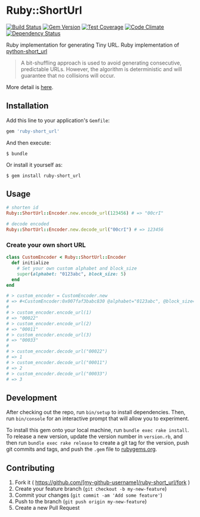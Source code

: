 # Ruby::ShortUrl

[![Build Status](https://travis-ci.org/toshimaru/ruby-short_url.svg?branch=master)](https://travis-ci.org/toshimaru/ruby-short_url)
[![Gem Version](https://badge.fury.io/rb/ruby-short_url.svg)](http://badge.fury.io/rb/ruby-short_url)
[![Test Coverage](https://codeclimate.com/github/toshimaru/ruby-short_url/badges/coverage.svg)](https://codeclimate.com/github/toshimaru/ruby-short_url/coverage)
[![Code Climate](https://codeclimate.com/github/toshimaru/ruby-short_url/badges/gpa.svg)](https://codeclimate.com/github/toshimaru/ruby-short_url)
[![Dependency Status](https://gemnasium.com/toshimaru/ruby-short_url.svg)](https://gemnasium.com/toshimaru/ruby-short_url)

Ruby implementation for generating Tiny URL. Ruby implementation of [python-short_url](https://github.com/Alir3z4/python-short_url)

> A bit-shuffling approach is used to avoid generating consecutive, predictable URLs. However, the algorithm is deterministic and will guarantee that no collisions will occur.

More detail is [here](https://github.com/Alir3z4/python-short_url#short-url-generator).

## Installation

Add this line to your application's `Gemfile`:

```ruby
gem 'ruby-short_url'
```

And then execute:

    $ bundle

Or install it yourself as:

    $ gem install ruby-short_url

## Usage

```rb
# shorten id
Ruby::ShortUrl::Encoder.new.encode_url(123456) # => "00crI"

# decode encoded
Ruby::ShortUrl::Encoder.new.decode_url("00crI") # => 123456
```

### Create your own short URL

```rb
class CustomEncoder < Ruby::ShortUrl::Encoder
  def initialize
    # Set your own custom alphabet and block_size
    super(alphabet: "0123abc", block_size: 5)
  end
end

# > custom_encoder = CustomEncoder.new
# => #<CustomEncoder:0x007faf3babc830 @alphabet="0123abc", @block_size=5, @mask=31, @mapping=[0, 1, 2, 3, 4]>
#
# > custom_encoder.encode_url(1)
# => "00022"
# > custom_encoder.encode_url(2)
# => "00011"
# > custom_encoder.encode_url(3)
# => "00033"
#
# > custom_encoder.decode_url("00022")
# => 1
# > custom_encoder.decode_url("00011")
# => 2
# > custom_encoder.decode_url("00033")
# => 3
```

## Development

After checking out the repo, run `bin/setup` to install dependencies. Then, run `bin/console` for an interactive prompt that will allow you to experiment.

To install this gem onto your local machine, run `bundle exec rake install`. To release a new version, update the version number in `version.rb`, and then run `bundle exec rake release` to create a git tag for the version, push git commits and tags, and push the `.gem` file to [rubygems.org](https://rubygems.org).

## Contributing

1. Fork it ( https://github.com/[my-github-username]/ruby-short_url/fork )
2. Create your feature branch (`git checkout -b my-new-feature`)
3. Commit your changes (`git commit -am 'Add some feature'`)
4. Push to the branch (`git push origin my-new-feature`)
5. Create a new Pull Request
